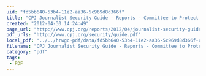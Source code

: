 ```yaml
---
uid: "fd5bb640-53b4-11e2-aa36-5c969d8d366f"
title: "CPJ Journalist Security Guide - Reports - Committee to Protect Journalists"
created: "2012-04-30 14:24:49"
page_url: "http://www.cpj.org/reports/2012/04/journalist-security-guide.php"
pdf_urls: "http://www.cpj.org/security/guide.pdf"
local_pdf: "../../hrwgc-pdf/data/fd5bb640-53b4-11e2-aa36-5c969d8d366f-cpj-journalist-security-guide-reports-committee-to-protect-journalists.pdf"
filename: "CPJ Journalist Security Guide - Reports - Committee to Protect Journalists.html"
category: "pdf"
tags: 
 - PDF
---
```

